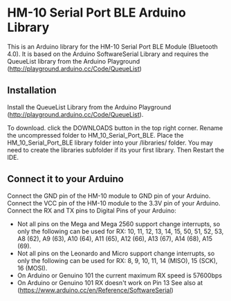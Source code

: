 # HM-10 Serial Port BLE Arduino Library
This is an Arduino library for the HM-10 Serial Port BLE Module (Bluetooth 4.0).
It is based on the Arduino SoftwareSerial Library and requires the QueueList library from the Arduino Playground (http://playground.arduino.cc/Code/QueueList)

## Installation

Install the QueueList Library from the Arduino Playground (http://playground.arduino.cc/Code/QueueList).

To download. click the DOWNLOADS button in the top right corner.
Rename the uncompressed folder to HM_10_Serial_Port_BLE.
Place the HM_10_Serial_Port_BLE library folder into your <arduinosketchfolder>/libraries/ folder.
You may need to create the libraries subfolder if its your first library.
Then Restart the IDE.

## Connect it to your Arduino

Connect the GND pin of the HM-10 module to GND pin of your Arduino.
Connect the VCC pin of the HM-10 module to the 3.3V pin of your Arduino.
Connect the RX and TX pins to Digital Pins of your Arduino:
- Not all pins on the Mega and Mega 2560 support change interrupts, so only the following can be used for RX: 10, 11, 12, 13, 14, 15, 50, 51, 52, 53, A8 (62), A9 (63), A10 (64), A11 (65), A12 (66), A13 (67), A14 (68), A15 (69).
- Not all pins on the Leonardo and Micro support change interrupts, so only the following can be used for RX: 8, 9, 10, 11, 14 (MISO), 15 (SCK), 16 (MOSI).
- On Arduino or Genuino 101 the current maximum RX speed is 57600bps
- On Arduino or Genuino 101 RX doesn't work on Pin 13
See also at (https://www.arduino.cc/en/Reference/SoftwareSerial)


